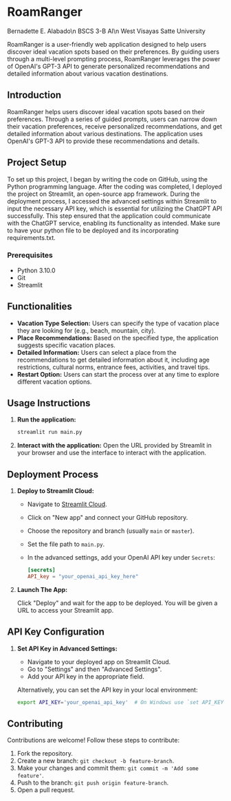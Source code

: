 # RoamRanger

Bernadette E. Alabado\n
BSCS 3-B AI\n
West Visayas Satte University

RoamRanger is a user-friendly web application designed to help users discover ideal vacation spots based on their preferences. By guiding users through a multi-level prompting process, RoamRanger leverages the power of OpenAI's GPT-3 API to generate personalized recommendations and detailed information about various vacation destinations.

## Introduction

RoamRanger helps users discover ideal vacation spots based on their preferences. Through a series of guided prompts, users can narrow down their vacation preferences, receive personalized recommendations, and get detailed information about various destinations. The application uses OpenAI's GPT-3 API to provide these recommendations and details.

## Project Setup

To set up this project, I began by writing the code on GitHub, using the Python programming language. After the coding was completed, I deployed the project on Streamlit, an open-source app framework. During the deployment process, I accessed the advanced settings within Streamlit to input the necessary API key, which is essential for utilizing the ChatGPT API successfully. This step ensured that the application could communicate with the ChatGPT service, enabling its functionality as intended. Make sure to have your python file to be deployed and its incorporating requirements.txt.

### Prerequisites

- Python 3.10.0
- Git
- Streamlit

## Functionalities

- **Vacation Type Selection:** Users can specify the type of vacation place they are looking for (e.g., beach, mountain, city).
- **Place Recommendations:** Based on the specified type, the application suggests specific vacation places.
- **Detailed Information:** Users can select a place from the recommendations to get detailed information about it, including age restrictions, cultural norms, entrance fees, activities, and travel tips.
- **Restart Option:** Users can start the process over at any time to explore different vacation options.

## Usage Instructions

1. **Run the application:**

    ```bash
    streamlit run main.py
    ```

2. **Interact with the application:** Open the URL provided by Streamlit in your browser and use the interface to interact with the application.

## Deployment Process

1. **Deploy to Streamlit Cloud:**

    - Navigate to [Streamlit Cloud](https://share.streamlit.io/).
    - Click on "New app" and connect your GitHub repository.
    - Choose the repository and branch (usually `main` or `master`).
    - Set the file path to `main.py`.
    - In the advanced settings, add your OpenAI API key under `Secrets`:

      ```toml
      [secrets]
      API_key = "your_openai_api_key_here"
      ```

2. **Launch The App:**

   Click "Deploy" and wait for the app to be deployed. You will be given a URL to access your Streamlit app.

## API Key Configuration

1. **Set API Key in Advanced Settings:**

    - Navigate to your deployed app on Streamlit Cloud.
    - Go to "Settings" and then "Advanced Settings".
    - Add your API key in the appropriate field.

    Alternatively, you can set the API key in your local environment:

    ```bash
    export API_KEY='your_openai_api_key'  # On Windows use `set API_KEY=your_openai_api_key`
    ```

## Contributing

Contributions are welcome! Follow these steps to contribute:

1. Fork the repository.
2. Create a new branch: `git checkout -b feature-branch`.
3. Make your changes and commit them: `git commit -m 'Add some feature'`.
4. Push to the branch: `git push origin feature-branch`.
5. Open a pull request.
